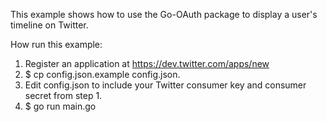This example shows how to use the Go-OAuth package to display a user's timeline on Twitter.

How run this example:

1. Register an application at https://dev.twitter.com/apps/new
2. $ cp config.json.example config.json.
3. Edit config.json to include your Twitter consumer key and consumer secret from step 1.
4. $ go run main.go
